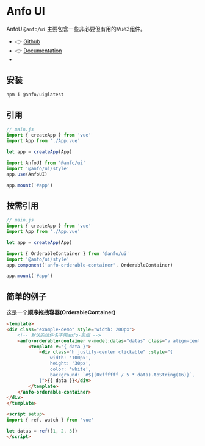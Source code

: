 # Anfo UI

AnfoUI`@anfo/ui` 主要包含一些非必要但有用的Vue3组件。

- 👉 [Github](https://github.com/AnfoGroup/anfo-ui)
- 👉 [Documentation](https://anfo.fun/anfoui)
- 
## 安装

```bash
npm i @anfo/ui@latest
```

## 引用

```js
// main.js
import { createApp } from 'vue'
import App from './App.vue'

let app = createApp(App)

import AnfoUI from '@anfo/ui'
import '@anfo/ui/style'
app.use(AnfoUI)

app.mount('#app')
```

## 按需引用

```js
// main.js
import { createApp } from 'vue'
import App from './App.vue'

let app = createApp(App)

import { OrderableContainer } from '@anfo/ui'
import '@anfo/ui/style'
app.component('anfo-orderable-container', OrderableContainer)

app.mount('#app')
```

## 简单的例子

这是一个**顺序拖拽容器(OrderableContainer)**

```html
<template>
<div class="example-demo" style="width: 200px">
    <!-- 默认的组件名字带anfo-前缀 -->
    <anfo-orderable-container v-model:datas="datas" class="v align-center">
        <template #="{ data }">
            <div class="h justify-center clickable" :style="{
                width: '100px',
                height: '30px',
                color: 'white',
                background: `#${(0xffffff / 5 * data).toString(16)}`,
            }">{{ data }}</div>
        </template>
    </anfo-orderable-container>
</div>
</template>

<script setup>
import { ref, watch } from 'vue'

let datas = ref([1, 2, 3])
</script>
```